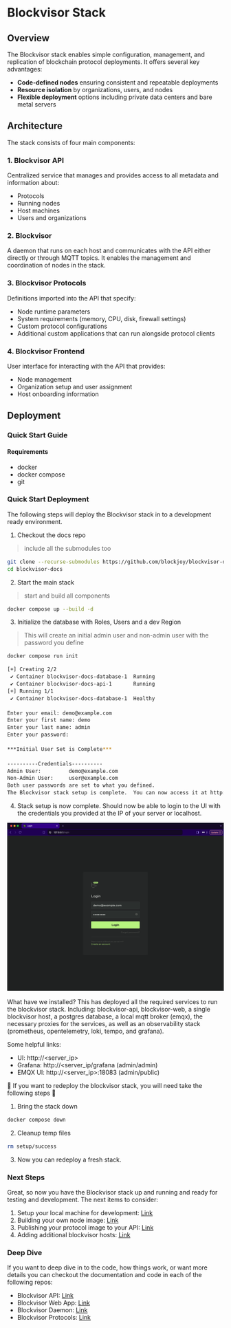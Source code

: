 # Blockvisor Stack

## Overview

The Blockvisor stack enables simple configuration, management, and replication of blockchain protocol deployments. It offers several key advantages:

- **Code-defined nodes** ensuring consistent and repeatable deployments
- **Resource isolation** by organizations, users, and nodes
- **Flexible deployment** options including private data centers and bare metal servers

## Architecture

The stack consists of four main components:

### 1. Blockvisor API

Centralized service that manages and provides access to all metadata and information about:
- Protocols
- Running nodes
- Host machines
- Users and organizations

### 2. Blockvisor

A daemon that runs on each host and communicates with the API either directly or through MQTT topics. It enables the management and coordination of nodes in the stack.

### 3. Blockvisor Protocols

Definitions imported into the API that specify:
- Node runtime parameters
- System requirements (memory, CPU, disk, firewall settings)
- Custom protocol configurations
- Additional custom applications that can run alongside protocol clients

### 4. Blockvisor Frontend

User interface for interacting with the API that provides:
- Node management
- Organization setup and user assignment
- Host onboarding information

## Deployment

### Quick Start Guide
#### Requirements
- docker
- docker compose
- git

### Quick Start Deployment
The following steps will deploy the Blockvisor stack in to a development ready environment.

1. Checkout the docs repo
> include all the submodules too
```bash
git clone --recurse-submodules https://github.com/blockjoy/blockvisor-docs.git
cd blockvisor-docs
```
2. Start the main stack 
> start and build all components
```bash
docker compose up --build -d
```

3. Initialize the database with Roles, Users and a dev Region
> This will create an initial admin user and non-admin user with the password you define
```bash
docker compose run init
```
```bash
[+] Creating 2/2
 ✔ Container blockvisor-docs-database-1  Running                                                                                                                                                                                                                                                                               0.0s
 ✔ Container blockvisor-docs-api-1       Running                                                                                                                                                                                                                                                                               0.0s
[+] Running 1/1
 ✔ Container blockvisor-docs-database-1  Healthy                                                                                                                                                                                                                                                                               0.5s

Enter your email: demo@example.com
Enter your first name: demo
Enter your last name: admin
Enter your password:

***Initial User Set is Complete***

----------Credentials----------
Admin User: 		demo@example.com
Non-Admin User: 	user@example.com
Both user passwords are set to what you defined.
The Blockvisor stack setup is complete.  You can now access it at http://<server_ip>
```

4. Stack setup is now complete.  Should now be able to login to the UI with the credentials you provided at the IP of your server or localhost.

![Login Page](./images/login.png "Login Page")

What have we installed?  This has deployed all the required services to run the blockvisor stack.  Including: blockvisor-api, blockvisor-web, a single blockvisor host, a postgres database, a local mqtt broker (emqx), the necessary proxies for the services, as well as an observability stack (prometheus, opentelemetry, loki, tempo, and grafana).

Some helpful links:
- UI: http://<server_ip>
- Grafana: http://<server_ip/grafana (admin/admin)
- EMQX UI: http://<server_ip>:18083 (admin/public)


:rotating_light: If you want to redeploy the blockvisor stack, you will need take the following steps :rotating_light:
1. Bring the stack down
```bash
docker compose down
```
2. Cleanup temp files
```bash
rm setup/success
```
3. Now you can redeploy a fresh stack.

### Next Steps

Great, so now you have the Blockvisor stack up and running and ready for testing and development.  The next items to consider:
1. Setup your local machine for development: [Link](./docs/blockvisor/bv_dev.md)
2. Building your own node image: [Link](https://github.com/blockjoy/blockvisor-protocols/blob/main/docs/HOWTO.md)
3. Publishing your protocol image to your API: [Link](https://github.com/blockjoy/blockvisor-protocols/blob/main/docs/HOWTO.md#testing-and-deploying-protocols)
4. Adding additional blockvisor hosts: [Link](https://github.com/blockjoy/bv-host-setup)

### Deep Dive

If you want to deep dive in to the code, how things work, or want more details you can checkout the documentation and code in each of the following repos:

- Blockvisor API: [Link](https://github.com/blockjoy/blockvisor-api)
- Blockvisor Web App: [Link](https://github.com/blockjoy/blockvisor-app-web)
- Blockvisor Daemon: [Link](https://github.com/blockjoy/blockvisor)
- Blockvisor Protocols: [Link](https://github.com/blockjoy/blockvisor-protocols)
